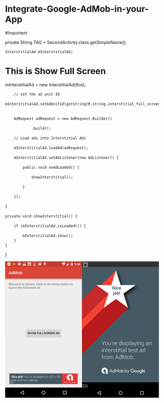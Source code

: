 # Integrate-Google-AdMob-in-your-App



#Importent

private String TAG = SecondActivity.class.getSimpleName();

    InterstitialAd mInterstitialAd;
    
  
 # This is Show Full Screen
 
  mInterstitialAd = new InterstitialAd(this);
 
 
        // set the ad unit ID
        mInterstitialAd.setAdUnitId(getString(R.string.interstitial_full_screen));
        
 
        AdRequest adRequest = new AdRequest.Builder()
        
                .build();
 
        // Load ads into Interstitial Ads
        
        mInterstitialAd.loadAd(adRequest);
 
        mInterstitialAd.setAdListener(new AdListener() {
        
            public void onAdLoaded() {
            
                showInterstitial();
                
            }
            
        });
        
    }
 
    private void showInterstitial() {
    
        if (mInterstitialAd.isLoaded()) {
        
            mInterstitialAd.show();
        }
    }
 
}
    
    
    
    
    





<img src=android-integrating-admob-banner-interstitial.jpg/>
